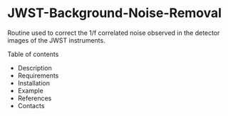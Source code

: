 # JWST-Background-Noise-Removal
Routine used to correct the 1/f correlated noise observed in the detector images of the JWST instruments.


Table of contents 
- Description
- Requirements
- Installation
- Example
- References
- Contacts

